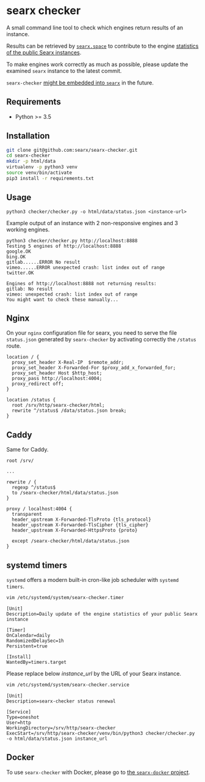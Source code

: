# searx checker

A small command line tool to check which engines return results of an instance.

Results can be retrieved by [`searx.space`](https://searx.space) to contribute to the engine [statistics of the public Searx instances](https://github.com/dalf/searx-stats2).

To make engines work correctly as much as possible, please update the examined `searx` instance to the latest commit.

`searx-checker` [might be embedded into `searx`](https://github.com/asciimoo/searx/issues/1559) in the future.

## Requirements

 * Python >= 3.5

## Installation

```zsh
git clone git@github.com:searx/searx-checker.git
cd searx-checker
mkdir -p html/data
virtualenv -p python3 venv
source venv/bin/activate
pip3 install -r requirements.txt
```

## Usage

```
python3 checker/checker.py -o html/data/status.json <instance-url>
```

Example output of an instance with 2 non-responsive engines and 3 working engines.

```
python3 checker/checker.py http://localhost:8888
Testing 5 engines of http://localhost:8888
google.OK
bing.OK
gitlab......ERROR No result
vimeo......ERROR unexpected crash: list index out of range
twitter.OK

Engines of http://localhost:8888 not returning results:
gitlab: No result
vimeo: unexpected crash: list index out of range
You might want to check these manually...
```

## Nginx
On your `nginx` configuration file for searx, you need to serve the file `status.json` generated by `searx-checker` by activating correctly the `/status` route.

```nginx
location / {
  proxy_set_header X-Real-IP  $remote_addr;
  proxy_set_header X-Forwarded-For $proxy_add_x_forwarded_for;
  proxy_set_header Host $http_host;
  proxy_pass http://localhost:4004;
  proxy_redirect off;
}

location /status {
  root /srv/http/searx-checker/html;
  rewrite ^/status$ /data/status.json break;
}
```
  
## Caddy
Same for Caddy.

```caddy
root /srv/

...

rewrite / {
  regexp ^/status$
  to /searx-checker/html/data/status.json
}

proxy / localhost:4004 {
  transparent
  header_upstream X-Forwarded-TlsProto {tls_protocol}
  header_upstream X-Forwarded-TlsCipher {tls_cipher}
  header_upstream X-Forwarded-HttpsProto {proto}

  except /searx-checker/html/data/status.json
}
  ```
  
## systemd timers

`systemd` offers a modern built-in cron-like job scheduler with `systemd timers`.

```zsh
vim /etc/systemd/system/searx-checker.timer
```

```systemd
[Unit]
Description=Daily update of the engine statistics of your public Searx instance

[Timer]
OnCalendar=daily
RandomizedDelaySec=1h
Persistent=true

[Install]
WantedBy=timers.target
```

Please replace below *instance_url* by the URL of your Searx instance.
  
```zsh
vim /etc/systemd/system/searx-checker.service
```

```systemd
[Unit]
Description=searx-checker status renewal

[Service]
Type=oneshot
User=http
WorkingDirectory=/srv/http/searx-checker
ExecStart=/srv/http/searx-checker/venv/bin/python3 checker/checker.py -o html/data/status.json instance_url
```
  
## Docker
  
To use `searx-checker` with Docker, please go to [the `searx-docker` project](https://github.com/searx/searx-docker).
